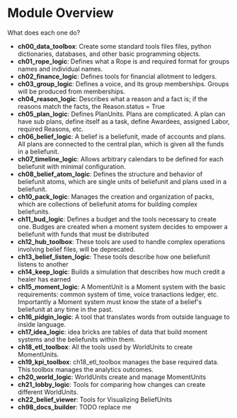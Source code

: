 # Module Overview

What does each one do?


- **ch00_data_toolbox**: Create some standard tools files files, python dictionaries, databases, and other basic programming objects.
- **ch01_rope_logic**: Defines what a Rope is and required format for groups names and individual names.
- **ch02_finance_logic**: Defines tools for financial allotment to ledgers.
- **ch03_group_logic**: Defines a voice, and its group memberships. Groups will be produced from memberships.
- **ch04_reason_logic**: Describes what a reason and a fact is; if the reasons match the facts, the Reason.status = True
- **ch05_plan_logic**: Defines PlanUnits. Plans are complicated. A plan can have sub plans, define itself as a task, define Awardees, assigned Labor, required Reasons, etc.
- **ch06_belief_logic**: A belief is a beliefunit, made of accounts and plans. All plans are connected to the central plan, which is given all the funds in a beliefunit.
- **ch07_timeline_logic**: Allows arbitrary calendars to be defined for each beliefunit with minimal configuration.
- **ch08_belief_atom_logic**: Defines the structure and behavior of beliefunit atoms, which are single units of beliefunit and plans used in a beliefunit.
- **ch10_pack_logic**: Manages the creation and organization of packs, which are collections of beliefunit atoms for building complex beliefunits.
- **ch11_bud_logic**: Defines a budget and the tools necessary to create one. Budges are created when a moment system decides to empower a beliefunit with funds that must be distributed
- **ch12_hub_toolbox**: These tools are used to handle complex operations involving belief files, will be deprecated.
- **ch13_belief_listen_logic**: These tools describe how one beliefunit listens to another
- **ch14_keep_logic**: Builds a simulation that describes how much credit a healer has earned 
- **ch15_moment_logic**: A MomentUnit is a Moment system with the basic requirements: common system of time, voice tranactions ledger, etc. Importantly a Moment system must know the state of a belief's beliefunit at any time in the past.
- **ch16_pidgin_logic**: A tool that translates words from outside language to inside language.
- **ch17_idea_logic**: idea bricks are tables of data that build moment systems and the beliefunits within them.
- **ch18_etl_toolbox**: All the tools used by WorldUnits to create MomentUnits.
- **ch19_kpi_toolbox**: ch18_etl_toolbox manages the base required data. This toolbox manages the analytics outcomes.
- **ch20_world_logic**: WorldUnits create and manage MomentUnits
- **ch21_lobby_logic**: Tools for comparing how changes can create different WorldUnits.
- **ch22_belief_viewer**: Tools for Visualizing BeliefUnits
- **ch98_docs_builder**: TODO replace me